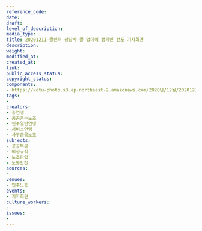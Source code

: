```yaml
---
reference_code: 
date: 
draft: 
level_of_description: 
media_type: 
title: 20201211-콜센터 상담사 콜 없데이 캠페인 선포 기자회견
description: 
weight: 
modified_at: 
created_at: 
link: 
public_access_status: 
copyright_status: 
components:
- https://kctu-photo.s3.ap-northeast-2.amazonaws.com/2020년/12월/20201211-콜센터+상담사+콜+없데이+캠페인+선포+기자회견/_1DX2840.jpg
tags:
- 
creators:
- 총연맹
- 공공운수노조
- 민주일반연맹
- 서비스연맹
- 사무금융노조
subjects:
- 공공부문
- 비정규직
- 노조탄압
- 노동안전
sources:
- 
venues:
- 민주노총
events:
- 기자회견
culture_workers:
- 
issues:
- 
---
```

